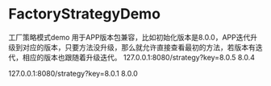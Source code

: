 # FactoryStrategyDemo
工厂策略模式demo
用于APP版本包兼容，比如初始化版本是8.0.0，APP迭代升级到对应的版本，只要方法没升级，那么就允许直接查看最初的方法，若版本有迭代，相应的版本也跟随着升级迭代。
127.0.0.1:8080/strategy?key=8.0.5
8.0.4

127.0.0.1:8080/strategy?key=8.0.1
8.0.0

